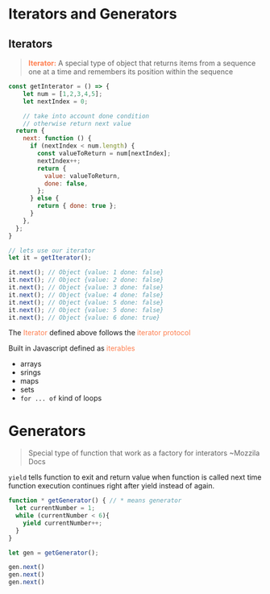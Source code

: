 <head>
  <link 
      rel="stylesheet" 
      type="text/css" 
      media="all" 
      href="./color.css"/>
  <link 
      rel="stylesheet" 
      type="text/css" 
      media="all" 
      href="./CSS.css"/>
  <link 
      href="https://fonts.googleapis.com/css?family=Fira+Mono:500&display=swap" 
      rel="stylesheet">

<style> 
.object {
    color:yellow;
}
.iterator {
    color:coral;
}
</style>
</head>    

# Iterators and Generators 
## Iterators 

 > <span class="Orange">**<span class="iterator">Iterator:</span>** A <span class="DarkOrange">special type of object </span>that <span class="LightSalmon">returns items from a sequence one at a time</span> and <span class="DarkSalmon">remembers its position within the sequence</span></span>

```js
const getInterator = () => {
    let num = [1,2,3,4,5];
    let nextIndex = 0;

    // take into account done condition 
    // otherwise return next value 
  return {
    next: function () {
      if (nextIndex < num.length) {
        const valueToReturn = num[nextIndex];
        nextIndex++;
        return {
          value: valueToReturn,
          done: false,
        };
      } else {
        return { done: true };
      }
    },
  };
}

// lets use our iterator 
let it = getIterator();

it.next(); // Object {value: 1 done: false}
it.next(); // Object {value: 2 done: false}
it.next(); // Object {value: 3 done: false}
it.next(); // Object {value: 4 done: false}
it.next(); // Object {value: 5 done: false}
it.next(); // Object {value: 5 done: false}
it.next(); // Object {value: 6 done: true}
```

The <span class="iterator">Iterator</span> defined above  follows the <span class="iterator">iterator protocol</span>

<span class="Yellow">Built in Javascript defined as <span class="iterator">iterables</span> </span>
- <span class="Coral">arrays</span>
- <span class="Coral">srings</span>
- <span class="Coral">maps</span>
- <span class="Coral">sets</span> 
- `for ... of` <span class="Coral">kind of loops</span>

# Generators

> Special type of function that work as a factory for interators ~Mozzila Docs

`yield` tells function to exit and return value when function is called next time function execution continues right after yield instead of again.

```js
function * getGenerator() { // * means generator
  let currentNumber = 1;
  while (currentNumber < 6){
    yield currentNumber++;
  }
}

let gen = getGenerator(); 

gen.next()
gen.next()
gen.next()
```